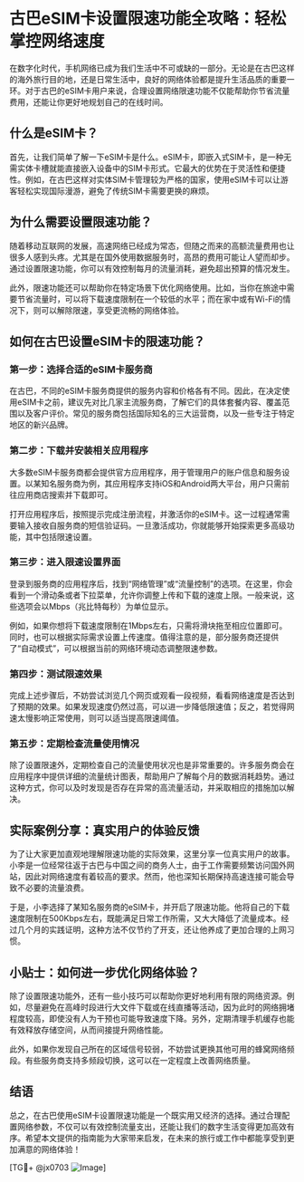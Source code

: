 # 古巴eSIM卡设置限速功能全攻略：轻松掌控网络速度

在数字化时代，手机网络已成为我们生活中不可或缺的一部分。无论是在古巴这样的海外旅行目的地，还是日常生活中，良好的网络体验都是提升生活品质的重要一环。对于古巴的eSIM卡用户来说，合理设置网络限速功能不仅能帮助你节省流量费用，还能让你更好地规划自己的在线时间。

## 什么是eSIM卡？

首先，让我们简单了解一下eSIM卡是什么。eSIM卡，即嵌入式SIM卡，是一种无需实体卡槽就能直接嵌入设备中的SIM卡形式。它最大的优势在于灵活性和便捷性。例如，在古巴这样对实体SIM卡管理较为严格的国家，使用eSIM卡可以让游客轻松实现国际漫游，避免了传统SIM卡需要更换的麻烦。

## 为什么需要设置限速功能？

随着移动互联网的发展，高速网络已经成为常态，但随之而来的高额流量费用也让很多人感到头疼。尤其是在国外使用数据服务时，高昂的费用可能让人望而却步。通过设置限速功能，你可以有效控制每月的流量消耗，避免超出预算的情况发生。

此外，限速功能还可以帮助你在特定场景下优化网络使用。比如，当你在旅途中需要节省流量时，可以将下载速度限制在一个较低的水平；而在家中或有Wi-Fi的情况下，则可以解除限速，享受更流畅的网络体验。

## 如何在古巴设置eSIM卡的限速功能？

### 第一步：选择合适的eSIM卡服务商

在古巴，不同的eSIM卡服务商提供的服务内容和价格各有不同。因此，在决定使用eSIM卡之前，建议先对比几家主流服务商，了解它们的具体套餐内容、覆盖范围以及客户评价。常见的服务商包括国际知名的三大运营商，以及一些专注于特定地区的新兴品牌。

### 第二步：下载并安装相关应用程序

大多数eSIM卡服务商都会提供官方应用程序，用于管理用户的账户信息和服务设置。以某知名服务商为例，其应用程序支持iOS和Android两大平台，用户只需前往应用商店搜索并下载即可。

打开应用程序后，按照提示完成注册流程，并激活你的eSIM卡。这一过程通常需要输入接收自服务商的短信验证码。一旦激活成功，你就能够开始探索更多高级功能，其中包括限速设置。

### 第三步：进入限速设置界面

登录到服务商的应用程序后，找到“网络管理”或“流量控制”的选项。在这里，你会看到一个滑动条或者下拉菜单，允许你调整上传和下载的速度上限。一般来说，这些选项会以Mbps（兆比特每秒）为单位显示。

例如，如果你想将下载速度限制在1Mbps左右，只需将滑块拖至相应位置即可。同时，也可以根据实际需求设置上传速度。值得注意的是，部分服务商还提供了“自动模式”，可以根据当前的网络环境动态调整限速参数。

### 第四步：测试限速效果

完成上述步骤后，不妨尝试浏览几个网页或观看一段视频，看看网络速度是否达到了预期的效果。如果发现速度仍然过高，可以进一步降低限速值；反之，若觉得网速太慢影响正常使用，则可以适当提高限速阈值。

### 第五步：定期检查流量使用情况

除了设置限速外，定期检查自己的流量使用状况也是非常重要的。许多服务商会在应用程序中提供详细的流量统计图表，帮助用户了解每个月的数据消耗趋势。通过这种方式，你可以及时发现是否存在异常的高流量活动，并采取相应的措施加以解决。

## 实际案例分享：真实用户的体验反馈

为了让大家更加直观地理解限速功能的实际效果，这里分享一位真实用户的故事。小李是一位经常往返于古巴与中国之间的商务人士，由于工作需要频繁访问国外网站，因此对网络速度有着较高的要求。然而，他也深知长期保持高速连接可能会导致不必要的流量浪费。

于是，小李选择了某知名服务商的eSIM卡，并开启了限速功能。他将自己的下载速度限制在500Kbps左右，既能满足日常工作所需，又大大降低了流量成本。经过几个月的实践证明，这种方法不仅节约了开支，还让他养成了更加合理的上网习惯。

## 小贴士：如何进一步优化网络体验？

除了设置限速功能外，还有一些小技巧可以帮助你更好地利用有限的网络资源。例如，尽量避免在高峰时段进行大文件下载或在线直播等活动，因为此时的网络拥堵程度较高，即使没有人为干预也可能导致速度下降。另外，定期清理手机缓存也能有效释放存储空间，从而间接提升网络性能。

此外，如果你发现自己所在的区域信号较弱，不妨尝试更换其他可用的蜂窝网络频段。有些服务商支持多频段切换，这可以在一定程度上改善网络质量。

## 结语

总之，在古巴使用eSIM卡设置限速功能是一个既实用又经济的选择。通过合理配置网络参数，不仅可以有效控制流量支出，还能让我们的数字生活变得更加高效有序。希望本文提供的指南能为大家带来启发，在未来的旅行或工作中都能享受到更加满意的网络体验！

[TG💪+ @jx0703 ![Image](https://github.com/user-attachments/assets/dbca1d08-cadb-493c-b0ec-ad6f7a83f270)]